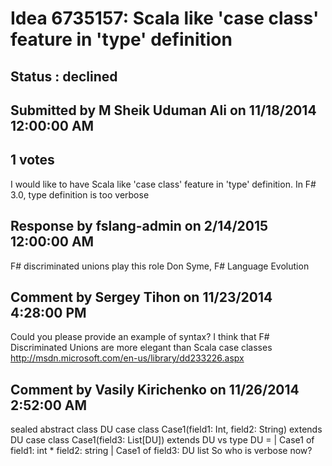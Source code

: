 # Idea 6735157: Scala like 'case class' feature in 'type' definition #

## Status : declined

## Submitted by M Sheik Uduman Ali on 11/18/2014 12:00:00 AM

## 1 votes

I would like to have Scala like 'case class' feature in 'type' definition. In F# 3.0, type definition is too verbose

## Response by fslang-admin on 2/14/2015 12:00:00 AM

F# discriminated unions play this role
Don Syme, F# Language Evolution


## Comment by Sergey Tihon on 11/23/2014 4:28:00 PM

Could you please provide an example of syntax?
I think that F# Discriminated Unions are more elegant than Scala case classes http://msdn.microsoft.com/en-us/library/dd233226.aspx

## Comment by Vasily Kirichenko on 11/26/2014 2:52:00 AM

sealed abstract class DU
case class Case1(field1: Int, field2: String) extends DU
case class Case1(field3: List[DU]) extends DU
vs
type DU =
| Case1 of field1: int * field2: string
| Case1 of field3: DU list
So who is verbose now?
